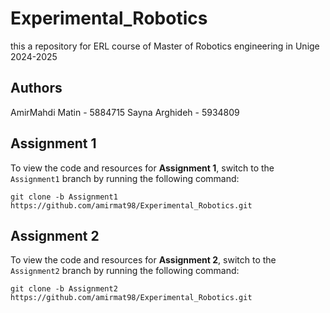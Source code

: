 # Experimental_Robotics
this a repository for ERL course of Master of Robotics engineering in Unige 2024-2025

## Authors
AmirMahdi Matin - 5884715
Sayna Arghideh - 5934809

## Assignment 1
To view the code and resources for **Assignment 1**, switch to the `Assignment1` branch by running the following command:

```
git clone -b Assignment1 https://github.com/amirmat98/Experimental_Robotics.git
```

## Assignment 2
To view the code and resources for **Assignment 2**, switch to the `Assignment2` branch by running the following command:

```
git clone -b Assignment2 https://github.com/amirmat98/Experimental_Robotics.git
```

